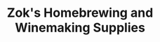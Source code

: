 ---
title: "Zok's Homebrewing and Winemaking Supplies"
url: /willimantic/zoks-homebrewing-and-winemaking-supplies/
shop: wine
---